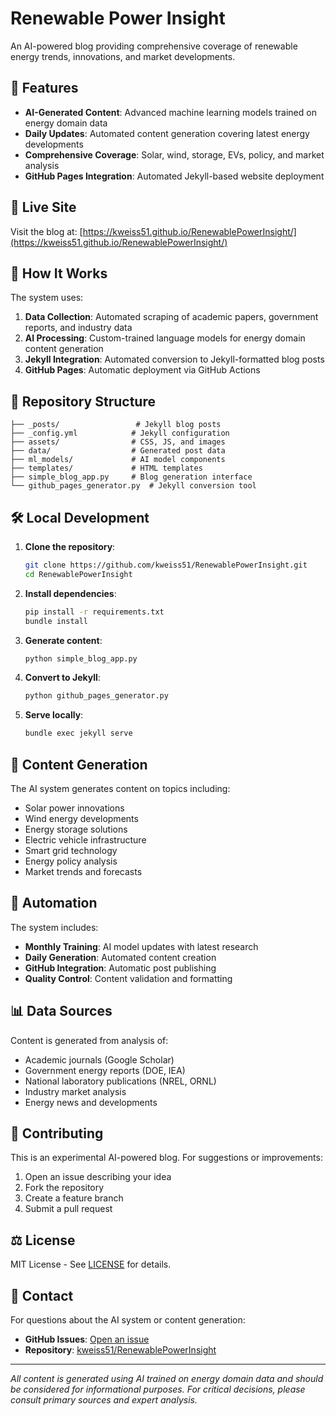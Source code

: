 # Renewable Power Insight

An AI-powered blog providing comprehensive coverage of renewable energy trends, innovations, and market developments.

## 🌟 Features

- **AI-Generated Content**: Advanced machine learning models trained on energy domain data
- **Daily Updates**: Automated content generation covering latest energy developments
- **Comprehensive Coverage**: Solar, wind, storage, EVs, policy, and market analysis
- **GitHub Pages Integration**: Automated Jekyll-based website deployment

## 🚀 Live Site

Visit the blog at: [https://kweiss51.github.io/RenewablePowerInsight/](https://kweiss51.github.io/RenewablePowerInsight/)

## 🤖 How It Works

The system uses:
1. **Data Collection**: Automated scraping of academic papers, government reports, and industry data
2. **AI Processing**: Custom-trained language models for energy domain content generation
3. **Jekyll Integration**: Automated conversion to Jekyll-formatted blog posts
4. **GitHub Pages**: Automatic deployment via GitHub Actions

## 📁 Repository Structure

```
├── _posts/                 # Jekyll blog posts
├── _config.yml            # Jekyll configuration
├── assets/                # CSS, JS, and images
├── data/                  # Generated post data
├── ml_models/             # AI model components
├── templates/             # HTML templates
├── simple_blog_app.py     # Blog generation interface
└── github_pages_generator.py  # Jekyll conversion tool
```

## 🛠️ Local Development

1. **Clone the repository**:
   ```bash
   git clone https://github.com/kweiss51/RenewablePowerInsight.git
   cd RenewablePowerInsight
   ```

2. **Install dependencies**:
   ```bash
   pip install -r requirements.txt
   bundle install
   ```

3. **Generate content**:
   ```bash
   python simple_blog_app.py
   ```

4. **Convert to Jekyll**:
   ```bash
   python github_pages_generator.py
   ```

5. **Serve locally**:
   ```bash
   bundle exec jekyll serve
   ```

## 📝 Content Generation

The AI system generates content on topics including:
- Solar power innovations
- Wind energy developments
- Energy storage solutions
- Electric vehicle infrastructure
- Smart grid technology
- Energy policy analysis
- Market trends and forecasts

## 🔄 Automation

The system includes:
- **Monthly Training**: AI model updates with latest research
- **Daily Generation**: Automated content creation
- **GitHub Integration**: Automatic post publishing
- **Quality Control**: Content validation and formatting

## 📊 Data Sources

Content is generated from analysis of:
- Academic journals (Google Scholar)
- Government energy reports (DOE, IEA)
- National laboratory publications (NREL, ORNL)
- Industry market analysis
- Energy news and developments

## 🤝 Contributing

This is an experimental AI-powered blog. For suggestions or improvements:
1. Open an issue describing your idea
2. Fork the repository
3. Create a feature branch
4. Submit a pull request

## ⚖️ License

MIT License - See [LICENSE](LICENSE) for details.

## 📧 Contact

For questions about the AI system or content generation:
- **GitHub Issues**: [Open an issue](https://github.com/kweiss51/RenewablePowerInsight/issues)
- **Repository**: [kweiss51/RenewablePowerInsight](https://github.com/kweiss51/RenewablePowerInsight)

---

*All content is generated using AI trained on energy domain data and should be considered for informational purposes. For critical decisions, please consult primary sources and expert analysis.*
